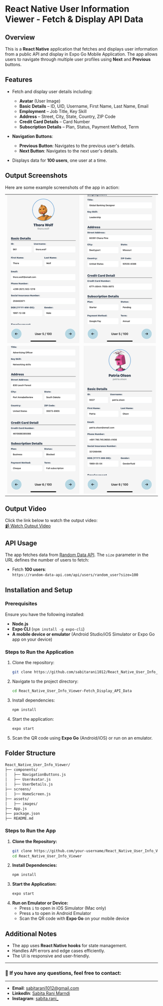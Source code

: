 # React Native User Information Viewer - Fetch & Display API Data

## Overview  
This is a **React Native** application that fetches and displays user information from a public API and display in Expo Go Mobile Application. The app allows users to navigate through multiple user profiles using **Next** and **Previous** buttons.  

## Features  
- Fetch and display user details including:  
  - **Avatar** (User Image)  
  - **Basic Details** – ID, UID, Username, First Name, Last Name, Email  
  - **Employment** – Job Title, Key Skill  
  - **Address** – Street, City, State, Country, ZIP Code  
  - **Credit Card Details** – Card Number  
  - **Subscription Details** – Plan, Status, Payment Method, Term  

- **Navigation Buttons**:  
  - **Previous Button**: Navigates to the previous user's details.  
  - **Next Button**: Navigates to the next user's details.  
- Displays data for **100 users**, one user at a time.  

## Output Screenshots  
Here are some example screenshots of the app in action:  

<table>
  <tr>
    <td><img src="assets/OutputDisplay1.PNG" alt="Output Display 1" width="300"/></td>
    <td><img src="assets/OutputDisplay2.PNG" alt="Output Display 2" width="300"/></td>
  </tr>
  <tr>
    <td><img src="assets/OutputDisplay3.PNG" alt="Output Display 3" width="300"/></td>
    <td><img src="assets/OutputDisplay4.PNG" alt="Output Display 4" width="300"/></td>
  </tr>
</table>

## Output Video  

Click the link below to watch the output video:  
[📹 Watch Output Video](https://github.com/sabitarani1012/React_Native_User_Info_Viewer-Fetch_Display_API_Data/raw/main/assets/OutputVideo1.MP4)  


## API Usage
The app fetches data from [Random Data API](https://random-data-api.com/). The `size` parameter in the URL defines the number of users to fetch:
- Fetch **100 users**:  
  `https://random-data-api.com/api/users/random_user?size=100`

## Installation and Setup

### Prerequisites
Ensure you have the following installed:
- **Node.js**
- **Expo CLI** (`npm install -g expo-cli`)
- **A mobile device or emulator** (Android Studio/iOS Simulator or Expo Go app on your device)

### Steps to Run the Application
1. Clone the repository:
   ```bash
   git clone https://github.com/sabitarani1012/React_Native_User_Info_Viewer-Fetch_Display_API_Data.git
   ```
2. Navigate to the project directory:
   ```bash
   cd React_Native_User_Info_Viewer-Fetch_Display_API_Data
   ```
3. Install dependencies:
   ```bash
   npm install
   ```
4. Start the application:
   ```bash
   expo start
   ```
5. Scan the QR code using **Expo Go** (Android/iOS) or run on an emulator.

## Folder Structure
```
React_Native_User_Info_Viewer/
├── components/
│   ├── NavigationButtons.js
│   ├── UserAvatar.js
│   ├── UserDetails.js
├── screens/
│   ├── HomeScreen.js
├── assets/
│   ├── images/
├── App.js
├── package.json
├── README.md
```

### Steps to Run the App
1. **Clone the Repository:**
   ```bash
   git clone https://github.com/your-username/React_Native_User_Info_Viewer.git
   cd React_Native_User_Info_Viewer
   ```
2. **Install Dependencies:**
   ```bash
   npm install
   ```
3. **Start the Application:**
   ```bash
   expo start
   ```
4. **Run on Emulator or Device:**
   - Press `i` to open in iOS Simulator (Mac only)
   - Press `a` to open in Android Emulator
   - Scan the QR code with **Expo Go** on your mobile device


## Additional Notes
- The app uses **React Native hooks** for state management.
- Handles API errors and edge cases efficiently.
- The UI is responsive and user-friendly.

---
### 📌 **If you have any questions, feel free to contact:**
---
- **Email**: [sabitarani1012@gmail.com](mailto:sabitarani1012@gmail.com)  
- **LinkedIn**: [Sabita Rani Marndi](https://www.linkedin.com/in/sabita-rani-marndi/)  
- **Instagram**: [sabita.rani_](https://www.instagram.com/sabita.rani_/?hl=en)  

